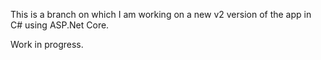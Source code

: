 This is a branch on which I am working on a new v2 version of the app in C# using ASP.Net Core.

Work in progress.
